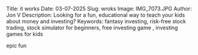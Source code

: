 Title: it works
Date: 03-07-2025
Slug: wroks
Image: IMG_7073.JPG
Author: Jon V
Description: Looking for a fun, educational way to teach your kids about money and investing?
Keywords: fantasy investing, risk-free stock trading, stock simulator for beginners, free investing game , investing games for kids

epic fun

[](IMG_7073.JPG)
